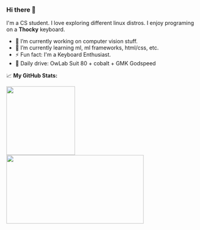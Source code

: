 ### Hi there 👋

<!--
**hding9/hding9** is a ✨ _special_ ✨ repository because its `README.md` (this file) appears on your GitHub profile.

Here are some ideas to get you started:

- 🔭 I’m currently working on ...
- 🌱 I’m currently learning ...
- 👯 I’m looking to collaborate on ...
- 🤔 I’m looking for help with ...
- 💬 Ask me about ...
- 📫 How to reach me: ...
- 😄 Pronouns: ...
- ⚡ Fun fact: ...
-->

I'm a CS student. I love exploring different linux distros. I enjoy programing on a **Thocky** keyboard.

- 🔭 I’m currently working on computer vision stuff.
- 🌱 I’m currently learning ml, ml frameworks, html/css, etc.
- ⚡ Fun fact: I'm a Keyboard Enthusiast.
- :wrench: Daily drive: OwLab Suit 80 + cobalt + GMK Godspeed

<!--END_SECTION:waka-->


📈 **My GitHub Stats:**

<a href="https://github.com/anuraghazra/github-readme-stats">
  <img height="180em" src="https://github-readme-stats.vercel.app/api?username=hding9&show_icons=true&hide_border=true&&count_private=true&include_all_commits=true" />
</a>
<a href="https://github.com/anuraghazra/github-readme-stats">
  <img height="180em" width="360em" src="https://github-readme-stats.vercel.app/api/top-langs/?username=hding9&show_icons=true&hide_border=true&layout=compact&langs_count=8" />
</a>
